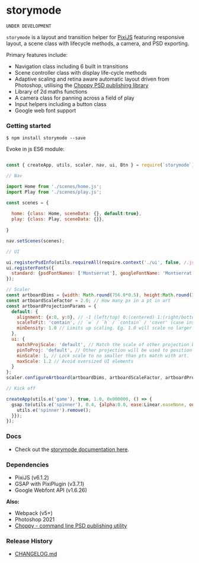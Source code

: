 
# storymode

```
UNDER DEVELOPMENT
```

`storymode` is a layout and transition helper for [PixiJS](https://www.pixijs.com/) featuring responsive layout, a scene class with lifecycle methods, a camera, and PSD exporting.

Primary features include:

- Navigation class including 6 built in transitions
- Scene controller class with display life-cycle methods
- Adaptive scaling and retina aware automatic layout driven from Photoshop, utilising the [Choppy PSD publishing library](https://www.npmjs.com/package/choppy)
- Library of 2d maths functions
- A camera class for panning across a field of play 
- Input helpers including a button class 
- Google web font support

### Getting started 

```
$ npm install storymode --save
```

Evoke in js ES6 module:
```js

const { createApp, utils, scaler, nav, ui, Btn } = require(`storymode`);

// Nav

import Home from './scenes/home.js';
import Play from './scenes/play.js';

const scenes = {
  
  home: {class: Home, sceneData: {}, default:true}, 
  play: {class: Play, sceneData: {}},
  
}

nav.setScenes(scenes);

// UI 

ui.registerPsdInfo(utils.requireAll(require.context('./ui', false, /.json$/))); // Path to PSD data
ui.registerFonts({
  standard: {psdFontNames: ['Montserrat'], googleFontName: 'Montserrat', additionalStyles:['700 italic'], fallbacks:['serif']}
});

// Scaler
const artboardDims = {width: Math.round(756.0*0.5), height:Math.round(1334.0*0.5)}; 
const artboardScaleFactor = 2.0; // How many px in a pt in art
const artboardProjectionParams = {
  default: {
    alignment: {x:0, y:0}, // -1 (left/top) 0:(centered) 1:(right/bottom) 
    scaleToFit: 'contain', // `w` / `h` / `contain` / 'cover' (case insensitive). 
    minDensity: 1.0 // Limits up scaling. Eg. 1.0 will scale no larger than SD on retina. 
  },
  ui: {
    matchProjScale: 'default', // Match the scale of other projection before applying own limits 
    pinToProj: 'default', // Other projection will be used to position 
    minScale: 1, // Lock scale to no smaller than pts match with art.
    maxScale: 1.2 // Avoid oversized UI elements
  }
};
scaler.configureArtboard(artboardDims, artboardScaleFactor, artboardProjectionParams);

// Kick off

createApp(utils.e('game'), true, 1.0, 0x000000, () => {  
  gsap.to(utils.e('spinner'), 0.4, {alpha:0.0, ease:Linear.easeNone, onComplete:function(){
    utils.e('spinner').remove();
  }});
});

```

### Docs

- Check out the [storymode documentation here](https://github.com/loksland/storymode/wiki).

### Dependencies

- PixiJS (v6.1.2)
- GSAP with PixiPlugin (v3.7.1)
- Google Webfont API (v1.6.26)

**Also:**
- Webpack (v5+)
- Photoshop 2021
- [Choppy - command line PSD publishing utility](https://www.npmjs.com/package/choppy)

### Release History 

- [CHANGELOG.md](CHANGELOG.md)

